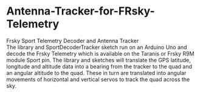 # Antenna-Tracker-for-FRsky-Telemetry
Frsky Sport Telemetry Decoder and Antenna Tracker  
The library and SportDecoderTracker sketch run on an Arduino Uno and decode the Frsky Telemetry which is available on the Taranis or Frsky R9M module Sport pin. The library and sketches will translate the GPS latitude, longitude and altitude data into a bearing from the tracker to the quad and an angular altitude to the quad. These in turn are translated into angular movements of horizontal and vertical servos to track the quad across the sky.
